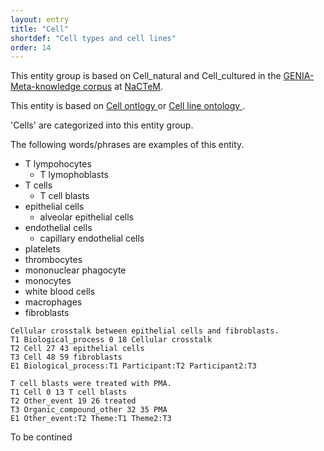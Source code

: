 ```yaml
---
layout: entry
title: "Cell"
shortdef: "Cell types and cell lines"
order: 14
---
```


This entity group is based on Cell_natural and Cell_cultured in the <a href="http://www.nactem.ac.uk/meta-knowledge/">GENIA-Meta-knowledge corpus</a> at <a href="http://www.nactem.ac.uk/">NaCTeM</a>.

This entity is based on 
<a href="https://www.ebi.ac.uk/ols/ontologies/cl">
Cell ontlogy
</a> or 
<a href="https://www.ebi.ac.uk/ols/ontologies/clo">
Cell line ontology
</a>.

'Cells' are categorized into this entity group.

The following words/phrases are examples of this entity.
- T lympohocytes
  - T lymophoblasts
- T cells
  - T cell blasts
- epithelial cells
  - alveolar epithelial cells
- endothelial cells
  - capillary endothelial cells
- platelets
- thrombocytes
- mononuclear phagocyte
- monocytes
- white blood cells
- macrophages
- fibroblasts

~~~ ann
Cellular crosstalk between epithelial cells and fibroblasts.
T1 Biological_process 0 18 Cellular crosstalk
T2 Cell 27 43 epithelial cells
T3 Cell 48 59 fibroblasts
E1 Biological_process:T1 Participant:T2 Participant2:T3
~~~
~~~ann
T cell blasts were treated with PMA.
T1 Cell 0 13 T cell blasts
T2 Other_event 19 26 treated
T3 Organic_compound_other 32 35 PMA
E1 Other_event:T2 Theme:T1 Theme2:T3
~~~

To be contined

<!-- details -->
